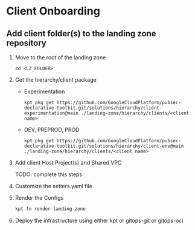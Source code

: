 # Client Onboarding

## Add client folder(s) to the landing zone repository

1. Move to the root of the landing zone
    ```
    cd <LZ_FOLDER>
    ```
1. Get the hierarchy/client package
   - Experimentation
      ```
      kpt pkg get https://github.com/GoogleCloudPlatform/pubsec-declarative-toolkit.git/solutions/hierarchy/client-experimentation@main ./landing-zone/hierarchy/clients/<client name>
      ```

   - DEV, PREPROD, PROD
      ```
      kpt pkg get https://github.com/GoogleCloudPlatform/pubsec-declarative-toolkit.git/solutions/hierarchy/client-env@main ./landing-zone/hierarchy/clients/<client name>
      ```

1. Add client Host Project(s) and Shared VPC

   TODO: complete this steps

1. Customize the setters.yaml file

1. Render the Configs
    ```bash
    kpt fn render landing-zone
    ```
1. Deploy the infrastructure using either kpt or gitops-git or gitops-oci
